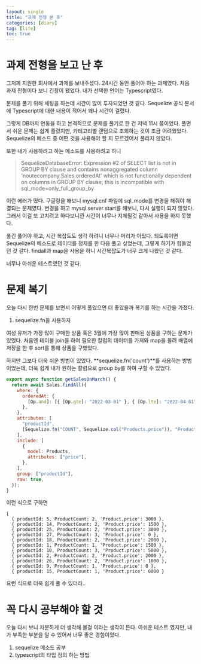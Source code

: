 ```yaml
---
layout: single
title: "과제 전형 본 후"
categories: [diary]
tag: [life]
toc: true
---
```


# 과제 전형을 보고 난 후

그저께 지원한 회사에서 과제를 보내주셨다. 24시간 동안 풀어야 하는 과제였다.
처음 과제 전형이다 보니 긴장이 됐었다. 내가 선택한 언어는 Typescript였다.

문제를 풀기 위해 세팅을 하는데 시간이 많이 투자되었던 것 같다. Sequelize 공식 문서에 Typescript에 대한 내용이 적어서 꽤나 시간이 걸렸다.

그렇게 DB까지 연동을 하고 본격적으로 문제를 풀기로 한 건 저녁 11시 쯤이었다.
풀면서 쉬운 문제는 쉽게 풀렸지만, 카테고리별 랜덤으로 조회하는 것이 조금 어려웠었다.
Sequelize의 메소드 중 어떤 것을 사용해야 할 지 모르겠어서 풀리지 않았다.

또한 내가 사용하려고 하는 메소드를 사용하려고 하니

> SequelizeDatabaseError: Expression #2 of SELECT list is not in GROUP BY clause and contains nonaggregated column 'noutecompany.Sales.orderedAt' which is not functionally dependent on columns in GROUP BY clause; this is incompatible with sql_mode=only_full_group_by

이런 에러가 떴다. 구글링을 해보니 mysql.cnf 파일에 sql_mode를 변경을 해줘야 해결되는 문제였다.
변경을 하고 mysql.server start를 해보니, 다시 실행이 되지 않았다.
그래서 이걸 또 고치려고 하다보니깐 시간이 너무나 지체될것 같아서 사용을 하지 못했다.

풀긴 풀어야 하고, 시간 복잡도도 생각 하려니 너무나 머리가 아팠다. 되도록이면 Sequelize의 메소드로 데이터를 정제를 한 다음 풀고 싶었는데, 그렇게 하기가 힘들었던 것 같다.
findall과 map을 사용을 하니 시간복잡도가 너무 크게 나왔던 것 같다.

너무나 아쉬운 테스트였던 것 같다.

# 문제 복기

오늘 다시 한번 문제를 보면서 어떻게 풀었으면 더 좋았을까 복기를 하는 시간을 가졌다.

1. sequelize.fn을 사용하자

여성 유저가 가장 많이 구매한 상품 혹은 3월에 가장 많이 판매된 상품을 구하는 문제가 있었다.
처음엔 테이블 join을 하여 필요한 칼럼의 데이터를 가져와 map을 돌려 배열에 저장을 한 후 sort를 통해 상품을 구했었다.

하지만 그보다 더욱 쉬운 방법이 있었다.
**sequelize.fn('count')**를 사용하는 방법이었는데, 더욱 쉽게 내가 원하는 칼럼으로 group by를 하여 구할 수 있었다.

```js
export async function getSalesOnMarch() {
  return await Sales.findAll({
    where: {
      orderedAt: {
        [Op.and]: [{ [Op.gte]: "2022-03-01" }, { [Op.lte]: "2022-04-01" }],
      },
    },
    attributes: [
      "productId",
      [Sequelize.fn("COUNT", Sequelize.col("Products.price")), "ProductCount"],
    ],
    include: [
      {
        model: Products,
        attributes: ["price"],
      },
    ],
    group: ["productId"],
    raw: true,
  });
}
```

이런 식으로 구하면

```
[
  { productId: 5, ProductCount: 2, 'Product.price': 3000 },
  { productId: 14, ProductCount: 2, 'Product.price': 1500 },
  { productId: 25, ProductCount: 2, 'Product.price': 3000 },
  { productId: 27, ProductCount: 3, 'Product.price': 0 },
  { productId: 18, ProductCount: 2, 'Product.price': 2000 },
  { productId: 1, ProductCount: 1, 'Product.price': 1500 },
  { productId: 10, ProductCount: 3, 'Product.price': 5000 },
  { productId: 2, ProductCount: 2, 'Product.price': 2000 },
  { productId: 26, ProductCount: 2, 'Product.price': 1000 },
  { productId: 9, ProductCount: 1, 'Product.price': 0 },
  { productId: 15, ProductCount: 1, 'Product.price': 6000 }
```

요런 식으로 더욱 쉽게 풀 수 있더라..

# 꼭 다시 공부해야 할 것

오늘 다시 보니 차분하게 더 생각해 볼걸 이라는 생각이 든다.
아쉬운 테스트 였지만, 내가 부족한 부분을 알 수 있어서 너무 좋은 경험이었다.

1. sequelize 메소드 공부
2. typescript의 타입 정의 하는 방법

